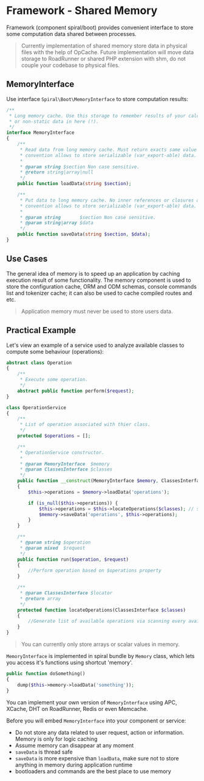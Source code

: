 # Framework - Shared Memory
Framework (component spiral/boot) provides convenient interface to store some computation data shared between processes.  

> Currently implementation of shared memory store data in physical files with the help of OpCache. Future implementation will
move data storage to RoadRunner or shared PHP extension with shm, do not couple your codebase to physical files.  

## MemoryInterface
Use interface `Spiral\Boot\MemoryInterface` to store computation results:

```php
/**
 * Long memory cache. Use this storage to remember results of your calculations, do not store user
 * or non-static data in here (!).
 */
interface MemoryInterface
{
    /**
     * Read data from long memory cache. Must return exacts same value as saved or null. Current
     * convention allows to store serializable (var_export-able) data.
     *
     * @param string $section Non case sensitive.
     * @return string|array|null
     */
    public function loadData(string $section);

    /**
     * Put data to long memory cache. No inner references or closures are allowed. Current
     * convention allows to store serializable (var_export-able) data.
     *
     * @param string       $section Non case sensitive.
     * @param string|array $data
     */
    public function saveData(string $section, $data);
}
```

## Use Cases
The general idea of memory is to speed up an application by caching execution result of some functionality. The memory component 
is used to store the configuration cache, ORM and ODM schemas, console commands list and tokenizer cache; 
it can also be used to cache compiled routes and etc.
 
 > Application memory must never be used to store users data.

## Practical Example
Let's view an example of a service used to analyze available classes to compute some behaviour (operations):

```php
abstract class Operation 
{
    /**
     * Execute some operation.
     */
    abstract public function perform($request);
}

class OperationService
{
    /**
     * List of operation associated with thier class.
     */
    protected $operations = [];

    /**
     * OperationService constructor.
     *
     * @param MemoryInterface  $memory
     * @param ClassesInterface $classes
     */
    public function __construct(MemoryInterface $memory, ClassesInterface $classes)
    {
        $this->operations = $memory->loadData('operations');

        if (is_null($this->operations)) {
            $this->operations = $this->locateOperations($classes); // slow operation
            $memory->saveData('operations', $this->operations);
        }      
    }

    /**
     * @param string $operation
     * @param mixed  $request
     */
    public function run($operation, $request)
    {
        //Perform operation based on $operations property
    }

    /**
     * @param ClassesInterface $locator
     * @return array
     */
    protected function locateOperations(ClassesInterface $classes)
    {
        //Generate list of available operations via scanning every available class
    }
}
```

> You can currently only store arrays or scalar values in memory.

`MemoryInterface` is implemented in spiral bundle by `Memory` class, which lets you access it's
 functions using shortcut 'memory'.

```php
public function doSomething()
{
    dump($this->memory->loadData('something'));
}
```

You can implement your own version of `MemoryInterface` using APC, XCache, DHT on RoadRunner, Redis or even Memcache. 

Before you will embed `MemoryInterface` into your component or service:
* Do not store any data related to user request, action or information. Memory is only for logic caching
* Assume memory can disappear at any moment
* `saveData` is thread safe
* `saveData` is more expensive than `loadData`, make sure not to store anything in memory during application runtime
* bootloaders and commands are the best place to use memory
